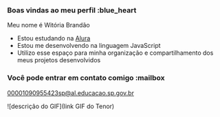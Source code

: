 ### Boas vindas ao meu perfil :blue_heart

Meu nome é Witória Brandão

- Estou estudando na [Alura](https://www.alura.com.br)
- Estou me desenvolvendo na linguagem JavaScript
- Utilizo esse espaço para minha organização e compartilhamento dos meus projetos desenvolvidos

### Você pode entrar em contato comigo :mailbox

00001090955423sp@al.educacao.sp.gov.br

![descrição do GIF](link GIF do Tenor)

